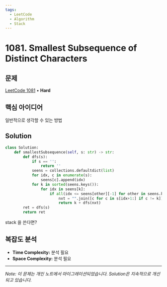 ```yaml
---
tags:
  - LeetCode
  - Algorithm
  - Stack
---
```


# 1081. Smallest Subsequence of Distinct Characters

## 문제

[LeetCode 1081](https://leetcode.com/problems/smallest-subsequence-of-distinct-characters/description/) • **Hard**

## 핵심 아이디어

일반적으로 생각할 수 있는 방법

## Solution

```python
class Solution:
    def smallestSubsequence(self, s: str) -> str:
        def dfs(s):
            if s == '':
                return ''
            seens = collections.defaultdict(list)
            for idx, c in enumerate(s):
                seens[c].append(idx)
            for k in sorted(seens.keys()):
                for idx in seens[k]:
                    if all(idx <= seens[other][-1] for other in seens.keys()):
                        nxt = "".join([c for c in s[idx+1:] if c != k])
                        return k + dfs(nxt)
        ret = dfs(s)
        return ret
```

stack 을 쓴다면?

## 복잡도 분석

- **Time Complexity:** 분석 필요
- **Space Complexity:** 분석 필요


---

*Note: 이 문제는 개인 노트에서 마이그레이션되었습니다. Solution은 지속적으로 개선되고 있습니다.*
